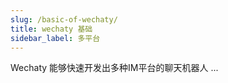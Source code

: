 ```yaml
---
slug: /basic-of-wechaty/
title: wechaty 基础
sidebar_label: 多平台
---
```


Wechaty 能够快速开发出多种IM平台的聊天机器人 ...
